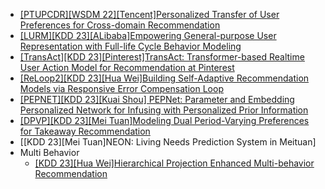 - [[PTUPCDR][WSDM 22][Tencent]Personalized Transfer of User Preferences for Cross-domain Recommendation](https://arxiv.org/abs/2110.11154)
- [[LURM][KDD 23][ALibaba]Empowering General-purpose User Representation with Full-life Cycle Behavior Modeling](https://arxiv.org/pdf/2110.11337.pdf)
- [[TransAct][KDD 23][Pinterest]TransAct: Transformer-based Realtime User Action Model for Recommendation at Pinterest](https://arxiv.org/abs/2306.00248)
- [[ReLoop2][KDD 23][Hua Wei]Building Self-Adaptive Recommendation Models via Responsive Error Compensation Loop](https://arxiv.org/abs/2306.08808)
- [[PEPNET][KDD 23][Kuai Shou] PEPNet: Parameter and Embedding Personalized Network for Infusing with Personalized Prior Information](https://arxiv.org/abs/2302.01115)
- [[DPVP][KDD 23][Mei Tuan]Modeling Dual Period-Varying Preferences for Takeaway Recommendation](https://arxiv.org/abs/2306.04370)
- [[KDD 23][Mei Tuan]NEON: Living Needs Prediction System in Meituan]
- Multi Behavior
  - [[KDD 23][Hua Wei]Hierarchical Projection Enhanced Multi-behavior Recommendation](https://www.youtube.com/watch?v=VLlUSAGL7zg)
